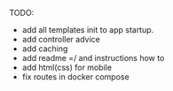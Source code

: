 TODO:

- add all templates init to app startup.
- add controller advice
- add caching
- add readme =/ and instructions how to
- add html(css) for mobile
- fix routes in docker compose